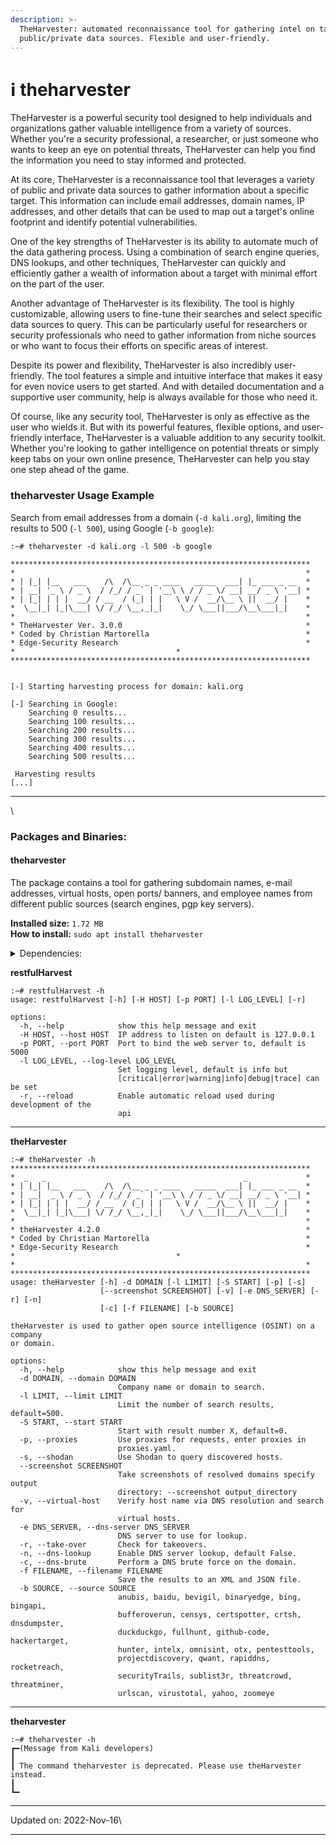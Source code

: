 ```yaml
---
description: >-
  TheHarvester: automated reconnaissance tool for gathering intel on targets via
  public/private data sources. Flexible and user-friendly.
---
```


# ℹ theharvester

TheHarvester is a powerful security tool designed to help individuals and organizations gather valuable intelligence from a variety of sources. Whether you're a security professional, a researcher, or just someone who wants to keep an eye on potential threats, TheHarvester can help you find the information you need to stay informed and protected.

At its core, TheHarvester is a reconnaissance tool that leverages a variety of public and private data sources to gather information about a specific target. This information can include email addresses, domain names, IP addresses, and other details that can be used to map out a target's online footprint and identify potential vulnerabilities.

One of the key strengths of TheHarvester is its ability to automate much of the data gathering process. Using a combination of search engine queries, DNS lookups, and other techniques, TheHarvester can quickly and efficiently gather a wealth of information about a target with minimal effort on the part of the user.

Another advantage of TheHarvester is its flexibility. The tool is highly customizable, allowing users to fine-tune their searches and select specific data sources to query. This can be particularly useful for researchers or security professionals who need to gather information from niche sources or who want to focus their efforts on specific areas of interest.

Despite its power and flexibility, TheHarvester is also incredibly user-friendly. The tool features a simple and intuitive interface that makes it easy for even novice users to get started. And with detailed documentation and a supportive user community, help is always available for those who need it.

Of course, like any security tool, TheHarvester is only as effective as the user who wields it. But with its powerful features, flexible options, and user-friendly interface, TheHarvester is a valuable addition to any security toolkit. Whether you're looking to gather intelligence on potential threats or simply keep tabs on your own online presence, TheHarvester can help you stay one step ahead of the game.

### theharvester Usage Example <a href="#theharvester-usage-example" id="theharvester-usage-example"></a>

Search from email addresses from a domain (`-d kali.org`), limiting the results to 500 (`-l 500`), using Google (`-b google`):

```
:~# theharvester -d kali.org -l 500 -b google

*******************************************************************
*                                                                 *
* | |_| |__   ___    /\  /\__ _ _ ____   _____  ___| |_ ___ _ __  *
* | __| '_ \ / _ \  / /_/ / _` | '__\ \ / / _ \/ __| __/ _ \ '__| *
* | |_| | | |  __/ / __  / (_| | |   \ V /  __/\__ \ ||  __/ |    *
*  \__|_| |_|\___| \/ /_/ \__,_|_|    \_/ \___||___/\__\___|_|    *
*                                                                 *
* TheHarvester Ver. 3.0.0                                         *
* Coded by Christian Martorella                                   *
* Edge-Security Research                                          *
*                                    *
*******************************************************************


[-] Starting harvesting process for domain: kali.org

[-] Searching in Google:
    Searching 0 results...
    Searching 100 results...
    Searching 200 results...
    Searching 300 results...
    Searching 400 results...
    Searching 500 results...

 Harvesting results
[...]
```

***

\


### Packages and Binaries:

#### theharvester <a href="#theharvester" id="theharvester"></a>

The package contains a tool for gathering subdomain names, e-mail addresses, virtual hosts, open ports/ banners, and employee names from different public sources (search engines, pgp key servers).

**Installed size:** `1.72 MB`\
**How to install:** `sudo apt install theharvester`

<details>

<summary>Dependencies:</summary>

* kali-defaults
* python3
* python3-aiodns
* python3-aiofiles
* python3-aiohttp
* python3-aiomultiprocess
* python3-aiosqlite
* python3-bs4
* python3-censys
* python3-certifi
* python3-dnspython
* python3-fastapi
* python3-lxml
* python3-netaddr
* python3-pyppeteer
* python3-requests
* python3-retrying
* python3-shodan
* python3-slowapi
* python3-starlette
* python3-texttable
* python3-ujson
* python3-uvicorn
* python3-uvloop
* python3-yaml

</details>

**restfulHarvest**

```
:~# restfulHarvest -h
usage: restfulHarvest [-h] [-H HOST] [-p PORT] [-l LOG_LEVEL] [-r]

options:
  -h, --help            show this help message and exit
  -H HOST, --host HOST  IP address to listen on default is 127.0.0.1
  -p PORT, --port PORT  Port to bind the web server to, default is 5000
  -l LOG_LEVEL, --log-level LOG_LEVEL
                        Set logging level, default is info but
                        [critical|error|warning|info|debug|trace] can be set
  -r, --reload          Enable automatic reload used during development of the
                        api
```

***

**theHarvester**

```
:~# theHarvester -h
*******************************************************************
*  _   _                                            _             *
* | |_| |__   ___    /\  /\__ _ _ ____   _____  ___| |_ ___ _ __  *
* | __|  _ \ / _ \  / /_/ / _` | '__\ \ / / _ \/ __| __/ _ \ '__| *
* | |_| | | |  __/ / __  / (_| | |   \ V /  __/\__ \ ||  __/ |    *
*  \__|_| |_|\___| \/ /_/ \__,_|_|    \_/ \___||___/\__\___|_|    *
*                                                                 *
* theHarvester 4.2.0                                              *
* Coded by Christian Martorella                                   *
* Edge-Security Research                                          *
*                                    *
*                                                                 *
*******************************************************************
usage: theHarvester [-h] -d DOMAIN [-l LIMIT] [-S START] [-p] [-s]
                    [--screenshot SCREENSHOT] [-v] [-e DNS_SERVER] [-r] [-n]
                    [-c] [-f FILENAME] [-b SOURCE]

theHarvester is used to gather open source intelligence (OSINT) on a company
or domain.

options:
  -h, --help            show this help message and exit
  -d DOMAIN, --domain DOMAIN
                        Company name or domain to search.
  -l LIMIT, --limit LIMIT
                        Limit the number of search results, default=500.
  -S START, --start START
                        Start with result number X, default=0.
  -p, --proxies         Use proxies for requests, enter proxies in
                        proxies.yaml.
  -s, --shodan          Use Shodan to query discovered hosts.
  --screenshot SCREENSHOT
                        Take screenshots of resolved domains specify output
                        directory: --screenshot output_directory
  -v, --virtual-host    Verify host name via DNS resolution and search for
                        virtual hosts.
  -e DNS_SERVER, --dns-server DNS_SERVER
                        DNS server to use for lookup.
  -r, --take-over       Check for takeovers.
  -n, --dns-lookup      Enable DNS server lookup, default False.
  -c, --dns-brute       Perform a DNS brute force on the domain.
  -f FILENAME, --filename FILENAME
                        Save the results to an XML and JSON file.
  -b SOURCE, --source SOURCE
                        anubis, baidu, bevigil, binaryedge, bing, bingapi,
                        bufferoverun, censys, certspotter, crtsh, dnsdumpster,
                        duckduckgo, fullhunt, github-code, hackertarget,
                        hunter, intelx, omnisint, otx, pentesttools,
                        projectdiscovery, qwant, rapiddns, rocketreach,
                        securityTrails, sublist3r, threatcrowd, threatminer,
                        urlscan, virustotal, yahoo, zoomeye
```

***

**theharvester**

```
:~# theharvester -h
┏━(Message from Kali developers)
┃
┃ The command theharvester is deprecated. Please use theHarvester instead.
┃
┗━
```

***

Updated on: 2022-Nov-16\


***

